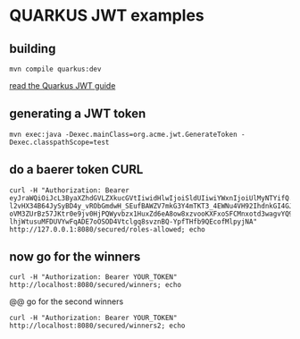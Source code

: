 # QUARKUS JWT examples

## building

```
mvn compile quarkus:dev
```
[read the Quarkus JWT guide](https://quarkus.io/guides/jwt-guide)

## generating a JWT token
```
mvn exec:java -Dexec.mainClass=org.acme.jwt.GenerateToken -Dexec.classpathScope=test
```

## do a baerer token CURL
```
curl -H "Authorization: Bearer eyJraWQiOiJcL3ByaXZhdGVLZXkucGVtIiwidHlwIjoiSldUIiwiYWxnIjoiUlMyNTYifQ.eyJzdWIiOiJqZG9lLXVzaW5nLWp3dC1yYmFjIiwiYXVkIjoidXNpbmctand0LXJiYWMiLCJ1cG4iOiJqZG9lQHF1YXJrdXMuaW8iLCJiaXJ0aGRhdGUiOiIyMDAxLTA3LTEzIiwiYXV0aF90aW1lIjoxNTUxNjUyMDkxLCJpc3MiOiJodHRwczpcL1wvcXVhcmt1cy5pb1wvdXNpbmctand0LXJiYWMiLCJyb2xlTWFwcGluZ3MiOnsiZ3JvdXAyIjoiR3JvdXAyTWFwcGVkUm9sZSIsImdyb3VwMSI6Ikdyb3VwMU1hcHBlZFJvbGUifSwiZ3JvdXBzIjpbIkVjaG9lciIsIlRlc3RlciIsIlN1YnNjcmliZXIiLCJncm91cDIiXSwicHJlZmVycmVkX3VzZXJuYW1lIjoiamRvZSIsImV4cCI6MTU1MTY1MjM5MSwiaWF0IjoxNTUxNjUyMDkxLCJqdGkiOiJhLTEyMyJ9.aPA4Rlc4kw7n_OZZRRk25xZydJy_J_3BRR8ryYLyHTO1o68_aNWWQCgpnAuOW64svPhPnLYYnQzK-l2vHX34B64JySyBD4y_vRObGmdwH_SEufBAWZV7mkG3Y4mTKT3_4EWNu4VH92IhdnkGI4GJB6yHAEzlQI6EdSOa4Nq8Gp4uPGqHsUZTJrA3uIW0TbNshFBm47-oVM3ZUrBz57JKtr0e9jv0HjPQWyvbzx1HuxZd6eA8ow8xzvooKXFxoSFCMnxotd3wagvYQ9ysBa89bgzL-lhjWtusuMFDUVYwFqADE7oOSOD4Vtclgq8svznBQ-YpfTHfb9QEcofMlpyjNA" http://127.0.0.1:8080/secured/roles-allowed; echo
```

## now go for the winners
```
curl -H "Authorization: Bearer YOUR_TOKEN" http://localhost:8080/secured/winners; echo
```

@@ go for the second winners
```
curl -H "Authorization: Bearer YOUR_TOKEN" http://localhost:8080/secured/winners2; echo
```
